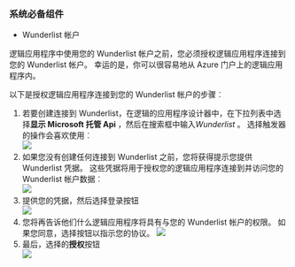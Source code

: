 ### <a name="prerequisites"></a>系统必备组件
- Wunderlist 帐户  

逻辑应用程序中使用您的 Wunderlist 帐户之前，您必须授权逻辑应用程序连接到您的 Wunderlist 帐户。 幸运的是，你可以很容易地从 Azure 门户上的逻辑应用程序内。 

以下是授权逻辑应用程序连接到您的 Wunderlist 帐户的步骤︰


1. 若要创建连接到 Wunderlist，在逻辑的应用程序设计器中，在下拉列表中选择**显示 Microsoft 托管 Api** ，然后在搜索框中输入*Wunderlist* 。 选择触发器的操作会喜欢使用︰  
  ![](./media/connectors-create-api-wunderlist/wunderlist-0.png)
2. 如果您没有创建任何连接到 Wunderlist 之前，您将获得提示您提供 Wunderlist 凭据。 这些凭据将用于授权您的逻辑应用程序连接到并访问您的 Wunderlist 帐户数据︰   
  ![](./media/connectors-create-api-wunderlist/wunderlist-1.png)  
2. 提供您的凭据，然后选择登录按钮  
  ![](./media/connectors-create-api-wunderlist/wunderlist-2.png)  
3. 您将再告诉他们什么逻辑应用程序将具有与您的 Wunderlist 帐户的权限。 如果您同意，选择按钮以指示您的协议。 
  ![](./media/connectors-create-api-wunderlist/wunderlist-4.png)  
4. 最后，选择的**授权**按钮  
  ![](./media/connectors-create-api-wunderlist/wunderlist-5.png)  





